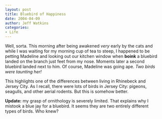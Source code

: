 ```yaml
---
layout: post
title: Bluebird of Happiness
date: 2004-04-09
author: Jeff Watkins
categories:
- Life
---
```


<p>Well, sorta. This morning after being awakened <i>very</i> early by
the cats and while I was waiting for my morning cup of tea to steep, I
happened to be petting Madeline and looking out our kitchen window when
<b>boink</b> a bluebird landed on the branch just feet from my nose.
Moments later a second bluebird landed next to him. Of course, Madeline
was going ape. <i>Two birds were taunting her!</i></p>
<p>This highlights one of the differences between living in Rhinebeck
and Jersey City. As I recall, there were lots of birds in Jersey City:
pigeons, seagulls, and other aerial rodents. But this is somehow
better.</p>
<p><b>Update:</b> my grasp of ornithology is severely limited. That
explains why I mistook a blue jay for a bluebird. It seems they are two
entirely different types of birds. Who knew?</p>